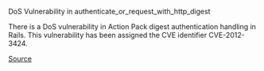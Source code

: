 DoS Vulnerability in authenticate_or_request_with_http_digest

There is a DoS vulnerability in Action Pack digest authentication handling in Rails.
This vulnerability has been assigned the CVE identifier CVE-2012-3424.

[Source](https://groups.google.com/d/topic/rubyonrails-security/vxJjrc15qYM/discussion)
